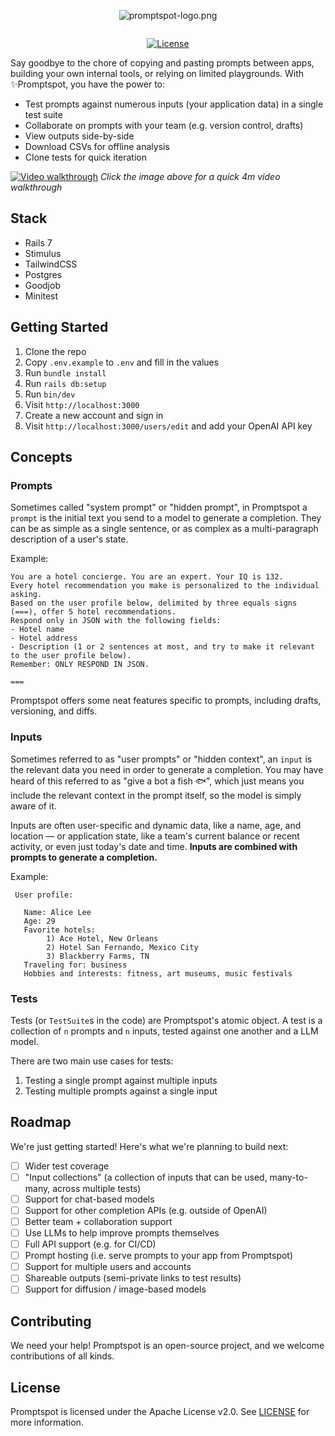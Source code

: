 <div style="text-align: center; display: flex; flex-direction: column; justify-items: center; align-items: center">

![promptspot-logo.png](app%2Fassets%2Fimages%2Fpromptspot-logo.svg)

[![License](https://img.shields.io/badge/License-Apache_2.0-blue.svg)](https://opensource.org/licenses/Apache-2.0)</div>
Say goodbye to the chore of copying and pasting prompts between apps, building your own internal tools, or relying on
limited
playgrounds. With ✨Promptspot, you have the power to:

- Test prompts against numerous inputs (your application data) in a single test suite
- Collaborate on prompts with your team (e.g. version control, drafts)
- View outputs side-by-side
- Download CSVs for offline analysis
- Clone tests for quick iteration

[![Video walkthrough](app%2Fassets%2Fimages%2Fscreenshot.png)](https://youtu.be/1lGHRb9hryg)
*Click the image above for a quick 4m video walkthrough*

## Stack

- Rails 7
- Stimulus
- TailwindCSS
- Postgres
- Goodjob
- Minitest

## Getting Started

1. Clone the repo
2. Copy `.env.example` to `.env` and fill in the values
2. Run `bundle install`
3. Run `rails db:setup`
4. Run `bin/dev`
5. Visit `http://localhost:3000`
6. Create a new account and sign in
7. Visit `http://localhost:3000/users/edit` and add your OpenAI API key

## Concepts

### Prompts

Sometimes called "system prompt" or "hidden prompt", in Promptspot a `prompt` is the initial text you send to a model to
generate a completion. They can be as simple as a single sentence, or as complex as a multi-paragraph description of a
user's state.

Example:

```
You are a hotel concierge. You are an expert. Your IQ is 132. 
Every hotel recommendation you make is personalized to the individual asking. 
Based on the user profile below, delimited by three equals signs (===), offer 5 hotel recommendations. 
Respond only in JSON with the following fields: 
- Hotel name 
- Hotel address 
- Description (1 or 2 sentences at most, and try to make it relevant to the user profile below). 
Remember: ONLY RESPOND IN JSON. 

===
```

Promptspot offers some neat features specific to prompts, including drafts, versioning, and diffs.

### Inputs

Sometimes referred to as "user prompts" or "hidden context", an `input` is the relevant data you need in order to
generate a completion. You may have heard of this referred to as "give a bot a fish 🐟", which just means you include the
relevant context in the prompt itself, so the model is simply aware of it.

Inputs are often user-specific and dynamic data, like a name, age, and location — or application state, like a team's
current balance or recent activity, or even just today's date and time.
**Inputs are combined with prompts to generate a completion.**

Example:

```
 User profile:
     
   Name: Alice Lee  
   Age: 29
   Favorite hotels: 
        1) Ace Hotel, New Orleans
        2) Hotel San Fernando, Mexico City
        3) Blackberry Farms, TN
   Traveling for: business
   Hobbies and interests: fitness, art museums, music festivals
```

### Tests

Tests (or `TestSuite`s in the code) are Promptspot's atomic object. A test is a collection of `n` prompts and `n`
inputs, tested against one another and a LLM model.

There are two main use cases for tests:

1) Testing a single prompt against multiple inputs
2) Testing multiple prompts against a single input

## Roadmap

We're just getting started! Here's what we're planning to build next:

- [ ] Wider test coverage
- [ ] "Input collections" (a collection of inputs that can be used, many-to-many, across multiple tests)
- [ ] Support for chat-based models
- [ ] Support for other completion APIs (e.g. outside of OpenAI)
- [ ] Better team + collaboration support
- [ ] Use LLMs to help improve prompts themselves
- [ ] Full API support (e.g. for CI/CD)
- [ ] Prompt hosting (i.e. serve prompts to your app from Promptspot)
- [ ] Support for multiple users and accounts
- [ ] Shareable outputs (semi-private links to test results)
- [ ] Support for diffusion / image-based models

## Contributing

We need your help! Promptspot is an open-source project, and we welcome contributions of all kinds.

## License

Promptspot is licensed under the Apache License v2.0. See [LICENSE](LICENSE.md) for more information.
